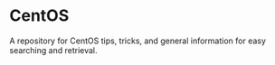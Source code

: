 # CentOS
A repository for CentOS tips, tricks, and general information for easy searching and retrieval. 
